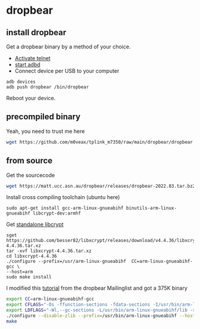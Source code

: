 # dropbear

## install dropbear

Get a dropbear binary by a method of your choice.

- [Activate telnet](../tp-opener/README.md)
- [start adbd](../README.md#start-adbd)
- Connect device per USB to your computer

```
adb devices
adb push dropbear /bin/dropbear
```

Reboot your device.


## precompiled binary

Yeah, you need to trust me here

```bash
wget https://github.com/m0veax/tplink_m7350/raw/main/dropbear/dropbear
```

## from source

Get the sourcecode

```bash
wget https://matt.ucc.asn.au/dropbear/releases/dropbear-2022.83.tar.bz2
```

Install cross compiling toolchain (ubuntu here)

```
sudo apt-get install gcc-arm-linux-gnueabihf binutils-arm-linux-gnueabihf libcrypt-dev:armhf
```

Get [standalone libcrypt](https://github.com/mkj/dropbear/issues/143#issuecomment-1114174803)

```
sget https://github.com/besser82/libxcrypt/releases/download/v4.4.36/libxcrypt-4.4.36.tar.xz
tar -xvf libxcrypt-4.4.36.tar.xz  
cd libxcrypt-4.4.36
./configure --prefix=/usr/arm-linux-gnueabihf  CC=arm-linux-gnueabihf-gcc \
--host=arm
sudo make install
```

I modified this [tutorial](https://lists.ucc.gu.uwa.edu.au/pipermail/dropbear/2004q3/000022.html) from the dropbear Mailinglist and got a 375K binary

```bash
export CC=arm-linux-gnueabihf-gcc
export CFLAGS="-Os -ffunction-sections -fdata-sections -I/usr/bin/arm-linux-gnueabihf/include"
export LDFLAGS="-Wl,--gc-sections -L/usr/bin/arm-linux-gnueabihf/lib -static" 
./configure --disable-zlib --prefix=/usr/bin/arm-linux-gnueabihf --host=arm
make
```

